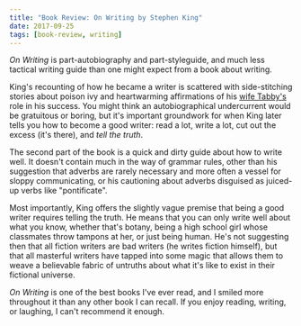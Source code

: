 ```yaml
---
title: "Book Review: On Writing by Stephen King"
date: 2017-09-25
tags: [book-review, writing]
---
```


*On Writing* is part-autobiography and part-styleguide, and much less tactical writing guide
than one might expect from a book about writing.

<!--more-->

King's recounting of how he became a writer is scattered with side-stitching stories
about poison ivy and heartwarming affirmations of his [wife Tabby's](https://en.wikipedia.org/wiki/Tabitha_King)
role in his success. You might think an autobiographical undercurrent would be
gratuitous or boring, but it's important groundwork  for when King later tells
you how to become a good writer: read a lot, write a lot, cut
out the excess (it's there), and *tell the truth*.

The second part of the book is a quick and dirty guide about how to write well.
It doesn't contain much in the way of grammar rules, other than his
suggestion that adverbs are rarely necessary and more often a vessel for sloppy
communicating, or his cautioning about adverbs disguised as juiced-up
verbs like "pontificate".

Most importantly, King offers the slightly vague premise that being a good
writer requires telling the truth. He means that you can only write well about
what you know, whether that's botany, being a high school girl whose
classmates throw tampons at her, or just being human. He's not suggesting then
that all fiction writers are bad writers (he writes fiction himself),
but that all masterful writers have tapped into some magic that allows them to
weave a believable fabric of untruths about what it's like to exist in their
fictional universe.

*On Writing* is one of the best books I've ever read, and I smiled more throughout
it than any other book I can recall. If you enjoy reading, writing, or laughing, I
can't recommend it enough.
